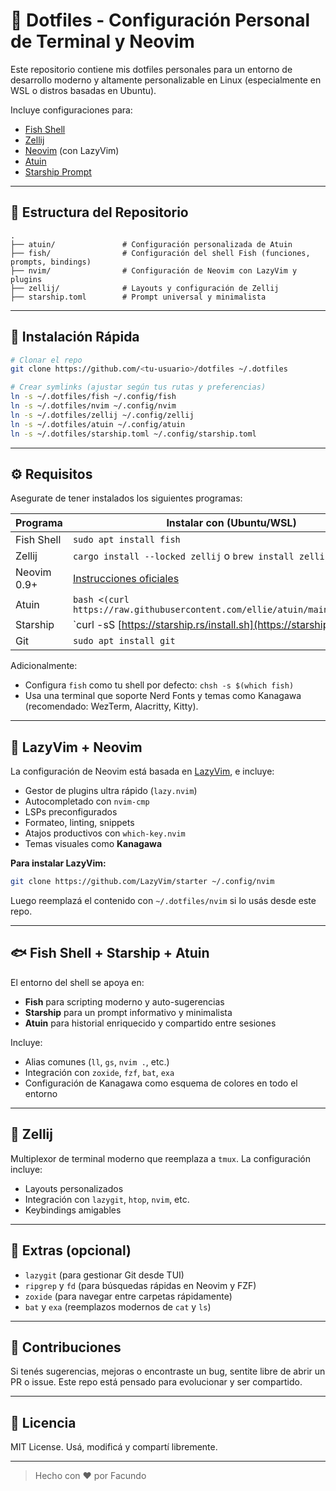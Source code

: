 # 🧠 Dotfiles - Configuración Personal de Terminal y Neovim

Este repositorio contiene mis dotfiles personales para un entorno de desarrollo moderno y altamente personalizable en Linux (especialmente en WSL o distros basadas en Ubuntu).

Incluye configuraciones para:

* [Fish Shell](https://fishshell.com/)
* [Zellij](https://zellij.dev/)
* [Neovim](https://neovim.io/) (con LazyVim)
* [Atuin](https://atuin.sh/)
* [Starship Prompt](https://starship.rs/)

---

## 📁 Estructura del Repositorio

```
.
├── atuin/               # Configuración personalizada de Atuin
├── fish/                # Configuración del shell Fish (funciones, prompts, bindings)
├── nvim/                # Configuración de Neovim con LazyVim y plugins
├── zellij/              # Layouts y configuración de Zellij
├── starship.toml        # Prompt universal y minimalista
```

---

## 🚀 Instalación Rápida

```bash
# Clonar el repo
git clone https://github.com/<tu-usuario>/dotfiles ~/.dotfiles

# Crear symlinks (ajustar según tus rutas y preferencias)
ln -s ~/.dotfiles/fish ~/.config/fish
ln -s ~/.dotfiles/nvim ~/.config/nvim
ln -s ~/.dotfiles/zellij ~/.config/zellij
ln -s ~/.dotfiles/atuin ~/.config/atuin
ln -s ~/.dotfiles/starship.toml ~/.config/starship.toml
```

---

## ⚙️ Requisitos

Asegurate de tener instalados los siguientes programas:

| Programa    | Instalar con (Ubuntu/WSL)                                                          |      |
| ----------- | ---------------------------------------------------------------------------------- | ---- |
| Fish Shell  | `sudo apt install fish`                                                            |      |
| Zellij      | `cargo install --locked zellij` o `brew install zellij`                            |      |
| Neovim 0.9+ | [Instrucciones oficiales](https://github.com/neovim/neovim/wiki/Installing-Neovim) |      |
| Atuin       | `bash <(curl https://raw.githubusercontent.com/ellie/atuin/main/install.sh)`       |      |
| Starship    | \`curl -sS [https://starship.rs/install.sh](https://starship.rs/install.sh)        | sh\` |
| Git         | `sudo apt install git`                                                             |      |

Adicionalmente:

* Configura `fish` como tu shell por defecto: `chsh -s $(which fish)`
* Usa una terminal que soporte Nerd Fonts y temas como Kanagawa (recomendado: WezTerm, Alacritty, Kitty).

---

## 🧩 LazyVim + Neovim

La configuración de Neovim está basada en [LazyVim](https://www.lazyvim.org/), e incluye:

* Gestor de plugins ultra rápido (`lazy.nvim`)
* Autocompletado con `nvim-cmp`
* LSPs preconfigurados
* Formateo, linting, snippets
* Atajos productivos con `which-key.nvim`
* Temas visuales como **Kanagawa**

**Para instalar LazyVim:**

```bash
git clone https://github.com/LazyVim/starter ~/.config/nvim
```

Luego reemplazá el contenido con `~/.dotfiles/nvim` si lo usás desde este repo.

---

## 🐟 Fish Shell + Starship + Atuin

El entorno del shell se apoya en:

* **Fish** para scripting moderno y auto-sugerencias
* **Starship** para un prompt informativo y minimalista
* **Atuin** para historial enriquecido y compartido entre sesiones

Incluye:

* Alias comunes (`ll`, `gs`, `nvim .`, etc.)
* Integración con `zoxide`, `fzf`, `bat`, `exa`
* Configuración de Kanagawa como esquema de colores en todo el entorno

---

## 🧱 Zellij

Multiplexor de terminal moderno que reemplaza a `tmux`. La configuración incluye:

* Layouts personalizados
* Integración con `lazygit`, `htop`, `nvim`, etc.
* Keybindings amigables

---

## 🧪 Extras (opcional)

* `lazygit` (para gestionar Git desde TUI)
* `ripgrep` y `fd` (para búsquedas rápidas en Neovim y FZF)
* `zoxide` (para navegar entre carpetas rápidamente)
* `bat` y `exa` (reemplazos modernos de `cat` y `ls`)

---

## 🤝 Contribuciones

Si tenés sugerencias, mejoras o encontraste un bug, sentite libre de abrir un PR o issue. Este repo está pensado para evolucionar y ser compartido.

---

## 🧾 Licencia

MIT License. Usá, modificá y compartí libremente.

---

> Hecho con ❤️ por Facundo

